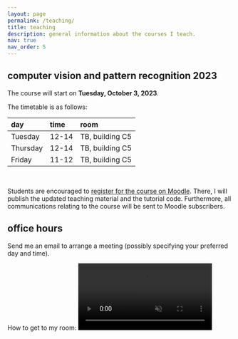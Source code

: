 ```yaml
---
layout: page
permalink: /teaching/
title: teaching
description: general information about the courses I teach. 
nav: true
nav_order: 5
---
```


## computer vision and pattern recognition 2023
The course will start on **Tuesday, October 3, 2023**.

The timetable is as follows:

| day         | time        | room     |
| :---        |    :---   |          :--- |
| Tuesday      | 12-14       | TB, building C5   |
| Thursday   | 12-14        | TB, building C5      |
| Friday   | 11-12        | TB, building C5      |

&nbsp;  

Students are encouraged to [register for the course on Moodle](https://moodle2.units.it/course/view.php?id=11338">https://moodle2.units.it/course/view.php?id=11338). There, I will publish the updated teaching material and the tutorial code. Furthermore, all communications relating to the course will be sent to Moodle subscribers.

## office hours
Send me an email to arrange a meeting (possibly specifying your preferred day and time).

How to get to my room:
<video src="https://user-images.githubusercontent.com/47215410/271945836-be66b942-61df-4217-854e-b4dcfad3a40b.mp4" data-canonical-src="https://user-images.githubusercontent.com/47215410/271945836-be66b942-61df-4217-854e-b4dcfad3a40b.mp4" controls="controls" muted="muted" class="d-block rounded-bottom-2 border-top width-fit" style="max-height:640px">
</video>

<!-- 


<script>
window.onload="displayImage();"
//create an array named imagesArray that contains the seven image file names
//dog.jpg, fox.jpg, mouse.jpg, alligator.jpg, fish.jpg, parrot.jpg and cat.jpg
var imagesArray = [ "/assets/img/code-screenshot.png","/assets/img/prof_pic.jpg"];
//create a function named displayImage
//it should not have any values passed into it
function displayImage(){
    //the first statement should generate a random number in the range 0 to 6 (the subscript values of the image file names in the imagesArray)
    var num = Math.floor(Math.random() * 2); // 0...6
    //the second statement display the random image from the imagesArray array in the canvas image using the random number as the subscript value
    document.canvas.src = imagesArray[num];
}
//remember the subscript values of the array are 0 to 6 (seven elements) zero based array
//you will have to subtract 1 from the random number generated to account for the zero based array
</script>
 <div  id="test">
    <img src="" name="canvas" />
</div> -->